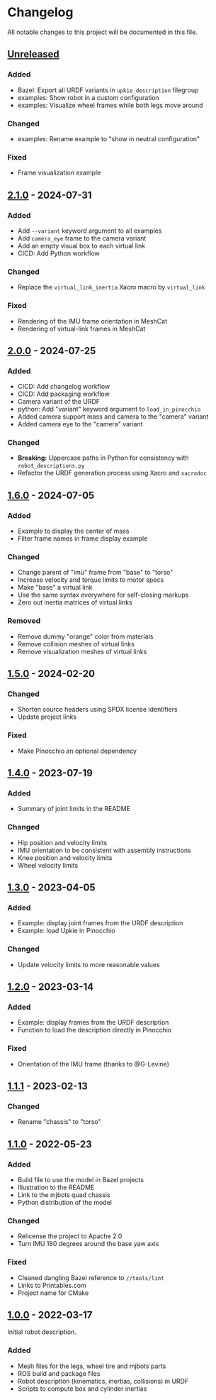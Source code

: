# Changelog

All notable changes to this project will be documented in this file.

## [Unreleased]

### Added

- Bazel: Export all URDF variants in `upkie_description` filegroup
- examples: Show robot in a custom configuration
- examples: Visualize wheel frames while both legs move around

### Changed

- examples: Rename example to "show in neutral configuration"

### Fixed

- Frame visualization example

## [2.1.0] - 2024-07-31

### Added

- Add ``--variant`` keyword argument to all examples
- Add ``camera_eye`` frame to the camera variant
- Add an empty visual box to each virtual link
- CICD: Add Python workflow

### Changed

- Replace the `virtual_link_inertia` Xacro macro by `virtual_link`

### Fixed

- Rendering of the IMU frame orientation in MeshCat
- Rendering of virtual-link frames in MeshCat

## [2.0.0] - 2024-07-25

### Added

- CICD: Add changelog workflow
- CICD: Add packaging workflow
- Camera variant of the URDF
- python: Add "variant" keyword argument to `load_in_pinocchio`
- Added camera support mass and camera to the "camera" variant
- Added camera eye to the "camera" variant
### Changed

- **Breaking:** Uppercase paths in Python for consistency with `robot_descriptions.py`
- Refactor the URDF generation process using Xacro and `xacrodoc`

## [1.6.0] - 2024-07-05

### Added

- Example to display the center of mass
- Filter frame names in frame display example

### Changed

- Change parent of "imu" frame from "base" to "torso"
- Increase velocity and torque limits to motor specs
- Make "base" a virtual link
- Use the same syntax everywhere for self-closing markups
- Zero out inertia matrices of virtual links

### Removed

- Remove dummy "orange" color from materials
- Remove collision meshes of virtual links
- Remove visualization meshes of virtual links

## [1.5.0] - 2024-02-20

### Changed

- Shorten source headers using SPDX license identifiers
- Update project links

### Fixed

- Make Pinocchio an optional dependency

## [1.4.0] - 2023-07-19

### Added

- Summary of joint limits in the README

### Changed

- Hip position and velocity limits
- IMU orientation to be consistent with assembly instructions
- Knee position and velocity limits
- Wheel velocity limits

## [1.3.0] - 2023-04-05

### Added

- Example: display joint frames from the URDF description
- Example: load Upkie in Pinocchio

### Changed

- Update velocity limits to more reasonable values

## [1.2.0] - 2023-03-14

### Added

- Example: display frames from the URDF description
- Function to load the description directly in Pinocchio

### Fixed

- Orientation of the IMU frame (thanks to @G-Levine)

## [1.1.1] - 2023-02-13

### Changed

- Rename "chassis" to "torso"

## [1.1.0] - 2022-05-23

### Added

- Build file to use the model in Bazel projects
- Illustration to the README
- Link to the mjbots quad chassis
- Python distribution of the model

### Changed

- Relicense the project to Apache 2.0
- Turn IMU 180 degrees around the base yaw axis

### Fixed

- Cleaned dangling Bazel reference to ``//tools/lint``
- Links to Printables.com
- Project name for CMake

## [1.0.0] - 2022-03-17

Initial robot description.

### Added

- Mesh files for the legs, wheel tire and mjbots parts
- ROS build and package files
- Robot description (kinematics, inertias, collisions) in URDF
- Scripts to compute box and cylinder inertias

[unreleased]: https://github.com/upkie/upkie_description/compare/v2.1.0...HEAD
[2.1.0]: https://github.com/upkie/upkie_description/compare/v2.0.0...v2.1.0
[2.0.0]: https://github.com/upkie/upkie_description/compare/v1.6.0...v2.0.0
[1.6.0]: https://github.com/upkie/upkie_description/compare/v1.5.0...v1.6.0
[1.5.0]: https://github.com/upkie/upkie_description/compare/v1.4.0...v1.5.0
[1.4.0]: https://github.com/upkie/upkie_description/compare/v1.3.0...v1.4.0
[1.3.0]: https://github.com/upkie/upkie_description/compare/v1.2.0...v1.3.0
[1.2.0]: https://github.com/upkie/upkie_description/compare/v1.1.1...v1.2.0
[1.1.1]: https://github.com/upkie/upkie_description/compare/v1.1.0...v1.1.1
[1.1.0]: https://github.com/upkie/upkie_description/compare/v1.0.0...v1.1.0
[1.0.0]: https://github.com/upkie/upkie_description/releases/tag/v1.0.0
